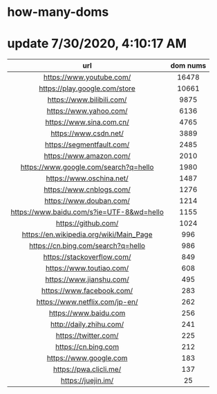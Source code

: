 # how-many-doms

# update 7/30/2020, 4:10:17 AM

url | dom nums
:-: | :-:
https://www.youtube.com/ | 16478
https://play.google.com/store | 10661
https://www.bilibili.com/ | 9875
https://www.yahoo.com/ | 6136
https://www.sina.com.cn/ | 4765
https://www.csdn.net/ | 3889
https://segmentfault.com/ | 2485
https://www.amazon.com/ | 2010
https://www.google.com/search?q=hello | 1980
https://www.oschina.net/ | 1487
https://www.cnblogs.com/ | 1276
https://www.douban.com/ | 1214
https://www.baidu.com/s?ie=UTF-8&wd=hello | 1155
https://github.com/ | 1024
https://en.wikipedia.org/wiki/Main_Page | 996
https://cn.bing.com/search?q=hello | 986
https://stackoverflow.com/ | 849
https://www.toutiao.com/ | 608
https://www.jianshu.com/ | 495
https://www.facebook.com/ | 283
https://www.netflix.com/jp-en/ | 262
https://www.baidu.com | 256
http://daily.zhihu.com/ | 241
https://twitter.com/ | 225
https://cn.bing.com | 212
https://www.google.com | 183
https://pwa.clicli.me/ | 137
https://juejin.im/ | 25
